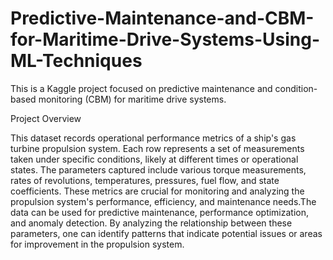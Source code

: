 # Predictive-Maintenance-and-CBM-for-Maritime-Drive-Systems-Using-ML-Techniques

This is a Kaggle project focused on predictive maintenance and condition-based monitoring (CBM) for maritime drive systems.

Project Overview

This dataset records operational performance metrics of a ship's gas turbine propulsion system. Each row represents a set of measurements taken under specific conditions, likely at different times or operational states. The parameters captured include various torque measurements, rates of revolutions, temperatures, pressures, fuel flow, and state coefficients. These metrics are crucial for monitoring and analyzing the propulsion system's performance, efficiency, and maintenance needs.The data can be used for predictive maintenance, performance optimization, and anomaly detection. By analyzing the relationship between these parameters, one can identify patterns that indicate potential issues or areas for improvement in the propulsion system.
